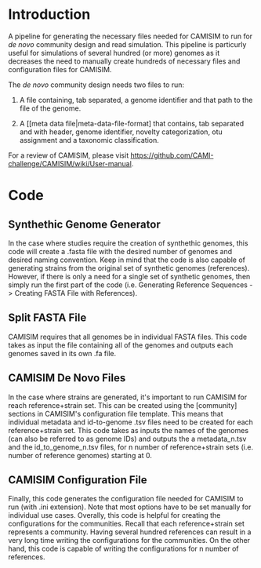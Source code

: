 # Introduction

A pipeline for generating the necessary files needed for CAMISIM to run for *de novo* community design and read simulation.
This pipeline is particurly useful for simulations of several hundred (or more) genomes as it decreases the need to manually create
hundreds of necessary files and configuration files for CAMISIM.

The *de novo* community design needs two files to run:

1. A file containing, tab separated, a genome identifier and that path to the file of the genome.

2. A [[meta data file|meta-data-file-format] that contains, tab separated and with header, genome identifier, novelty categorization, 
otu assignment and a taxonomic classification.

For a review of CAMISIM, please visit https://github.com/CAMI-challenge/CAMISIM/wiki/User-manual.

# Code

## Synthethic Genome Generator

In the case where studies require the creation of synthethic genomes, this code will create a .fasta file with the desired number of
genomes and desired naming convention. Keep in mind that the code is also capable of generating strains from the original set of synthetic
genomes (references). However, if there is only a need for a single set of synthetic genomes, then simply run the first part of the code 
(i.e. Generating Reference Sequences -> Creating FASTA File with References).

## Split FASTA File

CAMISIM requires that all genomes be in individual FASTA files. This code takes as input the file containing all of the genomes and outputs
each genomes saved in its own .fa file.

## CAMISIM De Novo Files

In the case where strains are generated, it's important to run CAMISIM for reach reference+strain set. This can be created using the
[community] sections in CAMISIM's configuration file template. This means that individual metadata and id-to-genome .tsv files need
to be created for each reference+strain set. This code takes as inputs the names of the genomes (can also be referred to as genome IDs)
and outputs the a metadata_n.tsv and the id_to_genome_n.tsv files, for n number of reference+strain sets (i.e. number of reference genomes)
starting at 0.

## CAMISIM Configuration File

Finally, this code generates the configuration file needed for CAMISIM to run (with .ini extension). Note that most options have to be
set manually for individual use cases. Overally, this code is helpful for creating the configurations for the communities. Recall that
each reference+strain set represents a community. Having several hundred references can result in a very long time writing the
configurations for the communities. On the other hand, this code is capable of writing the configurations for n number of references.

